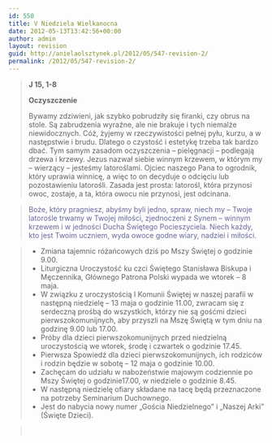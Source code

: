```yaml
---
id: 550
title: V Niedziela Wielkanocna
date: 2012-05-13T13:42:56+00:00
author: admin
layout: revision
guid: http://anielaolsztynek.pl/2012/05/547-revision-2/
permalink: /2012/05/547-revision-2/
---
```

> **J 15, 1-8**
> 
> **Oczyszczenie**
> 
> Bywamy zdziwieni, jak szybko pobrudziły się firanki, czy obrus na stole. Są zabrudzenia wyraźne, ale nie brakuje i tych niemalże niewidocznych. Cóż, żyjemy w rzeczywistości pełnej pyłu, kurzu, a w następstwie i brudu. Dlatego o czystość i estetykę trzeba tak bardzo dbać. Tym samym zasadom oczyszczenia &#8211; pielęgnacji &#8211; podlegają drzewa i krzewy. Jezus nazwał siebie winnym krzewem, w którym my &#8211; wierzący &#8211; jesteśmy latoroślami. Ojciec naszego Pana to ogrodnik, który uprawia winnicę, a więc to on decyduje o odcięciu lub pozostawieniu latorośli. Zasada jest prosta: latorośl, która przynosi owoc, zostaje, a ta, która owocu nie przynosi, jest odcinana.

> <span style="color: #666699;">Boże, który pragniesz, abyśmy byli jedno, spraw, niech my &#8211; Twoje latorośle trwamy w Twojej miłości, zjednoczeni z Synem &#8211; winnym krzewem i w jedności Ducha Świętego Pocieszyciela. Niech każdy, kto jest Twoim uczniem, wyda owoce godne wiary, nadziei i miłości.</span>

> 
>   * <span style="font-style: normal;">Zmiana tajemnic różańcowych dziś po Mszy Świętej o godzinie 9.00.</span>
>   * <span style="font-style: normal;">Liturgiczna Uroczystość ku czci Świętego Stanisława Biskupa i Męczennika, Głównego Patrona Polski wypada we wtorek &#8211; 8 maja.</span>
>   * <span style="font-style: normal;">W związku z uroczystością I Komunii Świętej w naszej parafii w następną niedzielę &#8211; 13 maja o godzinie 11.00, zwracam się z serdeczną prośbą do wszystkich, którzy nie są gośćmi dzieci pierwszokomunijnych, aby przyszli na Mszę Świętą w tym dniu na godzinę 9.00 lub 17.00.</span>
>   * <span style="font-style: normal;">Próby dla dzieci pierwszokomunijnych przed niedzielną uroczystością we wtorek, środę i czwartek o godzinie 17.45.</span>
>   * <span style="font-style: normal;">Pierwsza Spowiedź dla dzieci pierwszokomunijnych, ich rodziców i rodzin będzie w sobotę &#8211; 12 maja o godzinie 10.00.</span>
>   * <span style="font-style: normal;">Zachęcam do udziału w nabożeństwie majowym codziennie po Mszy Świętej o godzinie17.00, w niedziele o godzinie 8.45.</span>
>   * <span style="font-style: normal;">W następną niedzielę ofiary składane na tacę będą przeznaczone na potrzeby Seminarium Duchownego.</span>
>   * <span style="font-style: normal;">Jest do nabycia nowy numer &#8222;Gościa Niedzielnego&#8221; i &#8222;Naszej Arki&#8221; (Święte Dzieci).</span>

> <span style="color: #666699;"><br /> </span>